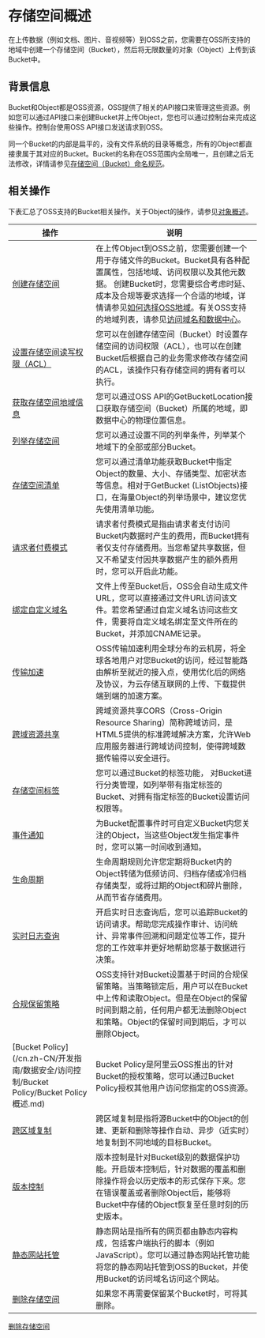 存储空间概述 
===========================

在上传数据（例如文档、图片、音视频等）到OSS之前，您需要在OSS所支持的地域中创建一个存储空间（Bucket），然后将无限数量的对象（Object）上传到该Bucket中。

背景信息 
-------------------------

Bucket和Object都是OSS资源，OSS提供了相关的API接口来管理这些资源。例如您可以通过API接口来创建Bucket并上传Object，您也可以通过控制台来完成这些操作。控制台使用OSS API接口发送请求到OSS。

同一个Bucket的内部是扁平的，没有文件系统的目录等概念，所有的Object都直接隶属于其对应的Bucket。Bucket的名称在OSS范围内全局唯一，且创建之后无法修改，详情请参见[存储空间（Bucket）命名规范](/cn.zh-CN/开发指南/基本概念.md)。

相关操作 
-------------------------

下表汇总了OSS支持的Bucket相关操作。关于Object的操作，请参见[对象概述](/cn.zh-CN/开发指南/对象/文件（Object）/对象概述.md)。


|                                             操作                                             |                                                                                                                                                说明                                                                                                                                                 |
|--------------------------------------------------------------------------------------------|---------------------------------------------------------------------------------------------------------------------------------------------------------------------------------------------------------------------------------------------------------------------------------------------------|
| [创建存储空间](/cn.zh-CN/开发指南/存储空间（Bucket）/创建存储空间.md)                            | 在上传Object到OSS之前，您需要创建一个用于存储文件的Bucket。Bucket具有各种配置属性，包括地域、访问权限以及其他元数据。 创建Bucket时，您需要综合考虑时延、成本及合规等要求选择一个合适的地域，详情请参见[如何选择OSS地域](/cn.zh-CN/开发指南/访问域名（Endpoint）/如何选择OSS地域.md)。有关OSS支持的地域列表，请参见[访问域名和数据中心](/cn.zh-CN/开发指南/访问域名（Endpoint）/访问域名和数据中心.md)。 |
| [设置存储空间读写权限（ACL）](/cn.zh-CN/开发指南/存储空间（Bucket）/设置存储空间读写权限（ACL）.md)          | 您可以在创建存储空间（Bucket）时设置存储空间的访问权限（ACL），也可以在创建Bucket后根据自己的业务需求修改存储空间的ACL，该操作只有存储空间的拥有者可以执行。                                                                                                                                                                                                           |
| [获取存储空间地域信息](/cn.zh-CN/开发指南/存储空间（Bucket）/获取存储空间地域信息.md)                    | 您可以通过OSS API的GetBucketLocation接口获取存储空间（Bucket）所属的地域，即数据中心的物理位置信息。                                                                                                                                                                                                                                 |
| [列举存储空间](/cn.zh-CN/开发指南/存储空间（Bucket）/列举存储空间.md)                            | 您可以通过设置不同的列举条件，列举某个地域下的全部或部分Bucket。                                                                                                                                                                                                                                                               |
| [存储空间清单](/cn.zh-CN/开发指南/存储空间（Bucket）/存储空间清单.md)                            | 您可以通过清单功能获取Bucket中指定Object的数量、大小、存储类型、加密状态等信息。相对于GetBucket (ListObjects)接口，在海量Object的列举场景中，建议您优先使用清单功能。                                                                                                                                                                                           |
| [请求者付费模式](/cn.zh-CN/开发指南/存储空间（Bucket）/请求者付费模式.md)                          | 请求者付费模式是指由请求者支付访问Bucket内数据时产生的费用，而Bucket拥有者仅支付存储费用。当您希望共享数据，但又不希望支付因共享数据产生的额外费用时，您可以开启此功能。                                                                                                                                                                                                        |
| [绑定自定义域名](/cn.zh-CN/开发指南/存储空间（Bucket）/绑定自定义域名.md)                          | 文件上传至Bucket后，OSS会自动生成文件URL，您可以直接通过文件URL访问该文件。若您希望通过自定义域名访问这些文件，需要将自定义域名绑定至文件所在的Bucket，并添加CNAME记录。                                                                                                                                                                                                 |
| [传输加速](/cn.zh-CN/开发指南/存储空间（Bucket）/传输加速.md)                                | OSS传输加速利用全球分布的云机房，将全球各地用户对您Bucket的访问，经过智能路由解析至就近的接入点，使用优化后的网络及协议，为云存储互联网的上传、下载提供端到端的加速方案。                                                                                                                                                                                                         |
| [跨域资源共享](/cn.zh-CN/开发指南/存储空间（Bucket）/设置跨域资源共享.md)                          | 跨域资源共享CORS（Cross-Origin Resource Sharing）简称跨域访问，是HTML5提供的标准跨域解决方案，允许Web应用服务器进行跨域访问控制，使得跨域数据传输得以安全进行。                                                                                                                                                                                              |
| [存储空间标签](/cn.zh-CN/开发指南/存储空间（Bucket）/存储空间标签.md)                            | 您可以通过Bucket的标签功能， 对Bucket进行分类管理，如列举带有指定标签的Bucket、对拥有指定标签的Bucket设置访问权限等。                                                                                                                                                                                                                           |
| [事件通知](/cn.zh-CN/开发指南/事件通知.md)                                             | 为Bucket配置事件时可自定义Bucket内您关注的Object，当这些Object发生指定事件时，您可以第一时间收到通知。                                                                                                                                                                                                                                   |
| [生命周期](/cn.zh-CN/开发指南/存储空间（Bucket）/生命周期/生命周期规则介绍.md)                       | 生命周期规则允许您定期将Bucket内的Object转储为低频访问、归档存储或冷归档存储类型，或将过期的Object和碎片删除，从而节省存储费用。                                                                                                                                                                                                                         |
| [实时日志查询](/cn.zh-CN/开发指南/日志管理/实时日志查询.md)                                    | 开启实时日志查询后，您可以追踪Bucket的访问请求。帮助您完成操作审计、访问统计、异常事件回溯和问题定位等工作，提升您的工作效率并更好地帮助您基于数据进行决策。                                                                                                                                                                                                                 |
| [合规保留策略](/cn.zh-CN/开发指南/数据安全/合规保留策略.md)                                    | OSS支持针对Bucket设置基于时间的合规保留策略。当策略锁定后，用户可以在Bucket中上传和读取Object。但是在Object的保留时间到期之前，任何用户都无法删除Object和策略。Object的保留时间到期后，才可以删除Object。                                                                                                                                                                       |
| [Bucket Policy](/cn.zh-CN/开发指南/数据安全/访问控制/Bucket Policy/Bucket Policy概述.md) | Bucket Policy是阿里云OSS推出的针对Bucket的授权策略，您可以通过Bucket Policy授权其他用户访问您指定的OSS资源。                                                                                                                                                                                                                         |
| [跨区域复制](/cn.zh-CN/开发指南/数据安全/数据容灾/跨区域复制介绍.md)                               | 跨区域复制是指将源Bucket中的Object的创建、更新和删除等操作自动、异步（近实时）地复制到不同地域的目标Bucket。                                                                                                                                                                                                                                   |
| [版本控制](/cn.zh-CN/开发指南/数据安全/版本控制/版本控制介绍.md)                                 | 版本控制是针对Bucket级别的数据保护功能。开启版本控制后，针对数据的覆盖和删除操作将会以历史版本的形式保存下来。您在错误覆盖或者删除Object后，能够将Bucket中存储的Object恢复至任意时刻的历史版本。                                                                                                                                                                                      |
| [静态网站托管](/cn.zh-CN/开发指南/静态网站托管/静态网站托管介绍.md)                                | 静态网站是指所有的网页都由静态内容构成，包括客户端执行的脚本（例如JavaScript）。您可以通过静态网站托管功能将您的静态网站托管到OSS的Bucket，并使用Bucket的访问域名访问这个网站。                                                                                                                                                                                              |
| [删除存储空间](/cn.zh-CN/开发指南/存储空间（Bucket）/删除存储空间.md)                            | 如果您不再需要保留某个Bucket时，可将其删除。                                                                                                                                                                                                                                                                         |





[删除存储空间](/cn.zh-CN/开发指南/存储空间（Bucket）/删除存储空间.md)



